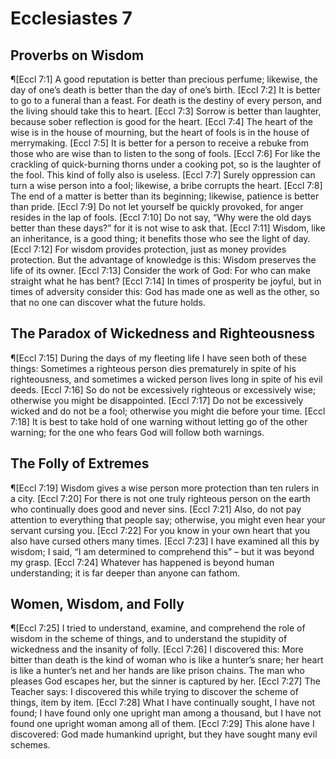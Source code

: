 # Ecclesiastes 7

## Proverbs on Wisdom
¶[Eccl 7:1] A good reputation is better than precious perfume; likewise, the day of one’s death is better than the day of one’s birth.
[Eccl 7:2] It is better to go to a funeral than a feast. For death is the destiny of every person, and the living should take this to heart.
[Eccl 7:3] Sorrow is better than laughter, because sober reflection is good for the heart.
[Eccl 7:4] The heart of the wise is in the house of mourning, but the heart of fools is in the house of merrymaking.
[Eccl 7:5] It is better for a person to receive a rebuke from those who are wise than to listen to the song of fools.
[Eccl 7:6] For like the crackling of quick-burning thorns under a cooking pot, so is the laughter of the fool. This kind of folly also is useless.
[Eccl 7:7] Surely oppression can turn a wise person into a fool; likewise, a bribe corrupts the heart.
[Eccl 7:8] The end of a matter is better than its beginning; likewise, patience is better than pride.
[Eccl 7:9] Do not let yourself be quickly provoked, for anger resides in the lap of fools.
[Eccl 7:10] Do not say, “Why were the old days better than these days?” for it is not wise to ask that.
[Eccl 7:11] Wisdom, like an inheritance, is a good thing; it benefits those who see the light of day.
[Eccl 7:12] For wisdom provides protection, just as money provides protection. But the advantage of knowledge is this: Wisdom preserves the life of its owner.
[Eccl 7:13] Consider the work of God: For who can make straight what he has bent?
[Eccl 7:14] In times of prosperity be joyful, but in times of adversity consider this: God has made one as well as the other, so that no one can discover what the future holds.

## The Paradox of Wickedness and Righteousness
¶[Eccl 7:15] During the days of my fleeting life I have seen both of these things: Sometimes a righteous person dies prematurely in spite of his righteousness, and sometimes a wicked person lives long in spite of his evil deeds.
[Eccl 7:16] So do not be excessively righteous or excessively wise; otherwise you might be disappointed.
[Eccl 7:17] Do not be excessively wicked and do not be a fool; otherwise you might die before your time.
[Eccl 7:18] It is best to take hold of one warning without letting go of the other warning; for the one who fears God will follow both warnings.

## The Folly of Extremes
¶[Eccl 7:19] Wisdom gives a wise person more protection than ten rulers in a city.
[Eccl 7:20] For there is not one truly righteous person on the earth who continually does good and never sins.
[Eccl 7:21] Also, do not pay attention to everything that people say; otherwise, you might even hear your servant cursing you.
[Eccl 7:22] For you know in your own heart that you also have cursed others many times.
[Eccl 7:23] I have examined all this by wisdom; I said, “I am determined to comprehend this” – but it was beyond my grasp.
[Eccl 7:24] Whatever has happened is beyond human understanding; it is far deeper than anyone can fathom.

## Women, Wisdom, and Folly
¶[Eccl 7:25] I tried to understand, examine, and comprehend the role of wisdom in the scheme of things, and to understand the stupidity of wickedness and the insanity of folly.
[Eccl 7:26] I discovered this: More bitter than death is the kind of woman who is like a hunter’s snare; her heart is like a hunter’s net and her hands are like prison chains. The man who pleases God escapes her, but the sinner is captured by her.
[Eccl 7:27] The Teacher says: I discovered this while trying to discover the scheme of things, item by item.
[Eccl 7:28] What I have continually sought, I have not found; I have found only one upright man among a thousand, but I have not found one upright woman among all of them.
[Eccl 7:29] This alone have I discovered: God made humankind upright, but they have sought many evil schemes.
